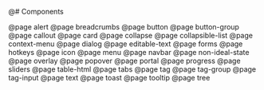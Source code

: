 @# Components

<!-- Exact ordering of components in the navbar: -->

@page alert
@page breadcrumbs
@page button
@page button-group
@page callout
@page card
@page collapse
@page collapsible-list
@page context-menu
@page dialog
@page editable-text
@page forms
@page hotkeys
@page icon
@page menu
@page navbar
@page non-ideal-state
@page overlay
@page popover
@page portal
@page progress
@page sliders
@page table-html
@page tabs
@page tag
@page tag-group
@page tag-input
@page text
@page toast
@page tooltip
@page tree
